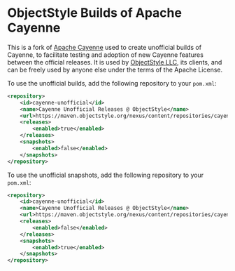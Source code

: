 <!--
	Licensed to the Apache Software Foundation (ASF) under one
	or more contributor license agreements.  See the NOTICE file
	distributed with this work for additional information
	regarding copyright ownership.  The ASF licenses this file
	to you under the Apache License, Version 2.0 (the
	"License"); you may not use this file except in compliance
	with the License.  You may obtain a copy of the License at
	
	http://www.apache.org/licenses/LICENSE-2.0
	
	Unless required by applicable law or agreed to in writing,
	software distributed under the License is distributed on an
	"AS IS" BASIS, WITHOUT WARRANTIES OR CONDITIONS OF ANY
	KIND, either express or implied.  See the License for the
	specific language governing permissions and limitations
	under the License.   
-->
ObjectStyle Builds of Apache Cayenne
======================================

This is a fork of [Apache Cayenne](http://cayenne.apache.org/) used to create unofficial builds of Cayenne, 
to facilitate testing and adoption of new Cayenne features between the official releases. It is used by 
[ObjectStyle LLC](http://objectstyle.com), its clients, and can be freely used by anyone else under the terms
of the Apache License.

To use the unofficial builds, add the following repository to your ```pom.xml```:

```xml
<repository>
	<id>cayenne-unofficial</id>
	<name>Cayenne Unofficial Releases @ ObjectStyle</name>
	<url>https://maven.objectstyle.org/nexus/content/repositories/cayenne-unofficial/</url>
	<releases>
        <enabled>true</enabled>
    </releases>
    <snapshots>
        <enabled>false</enabled>
    </snapshots>
</repository>
```

To use the unofficial snapshots, add the following repository to your ```pom.xml```:

```xml
<repository>
	<id>cayenne-unofficial</id>
	<name>Cayenne Unofficial Releases @ ObjectStyle</name>
	<url>https://maven.objectstyle.org/nexus/content/repositories/cayenne-unofficial-snapshots/</url>
	<releases>
        <enabled>false</enabled>
    </releases>
    <snapshots>
        <enabled>true</enabled>
    </snapshots>
</repository>
```
